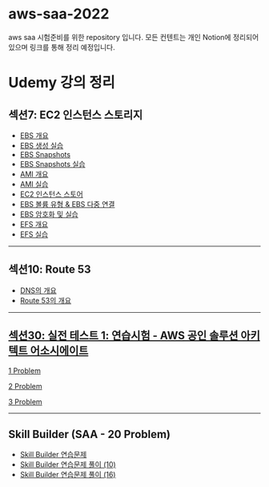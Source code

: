 # aws-saa-2022
aws saa 시험준비를 위한 repository 입니다.
모든 컨텐트는 개인 Notion에 정리되어 있으며 링크를 통해 정리 예정입니다.


# Udemy 강의 정리

## 섹션7: EC2 인스턴스 스토리지

* [EBS 개요](https://elderly-yak-238.notion.site/EBS-ba4d9cadcf7e438d8b5f8e30864880d9)
* [EBS 생성 실습](https://elderly-yak-238.notion.site/EBS-d72cd7d7b30c43b3a22daa8906a76cd8)
* [EBS Snapshots](https://elderly-yak-238.notion.site/EBS-Snapshots-eeec9d7c0f214120a0d4be3eeaa8fb81)
* [EBS Snapshots 실습](https://elderly-yak-238.notion.site/EBS-Snapshots-080a324c50d64ed0a984bac6f61cbb37)
* [AMI 개요](https://elderly-yak-238.notion.site/AMI-29dda7581ce443e4abc4eb3700bd889c)
* [AMI 실습](https://elderly-yak-238.notion.site/AMI-271b268b9e4f455eb5072c3d23598ab7)
* [EC2 인스턴스 스토어](https://elderly-yak-238.notion.site/EC2-f6444cb2e1a64a9b856acc5d3fc1d89b)
* [EBS 볼륨 유형 & EBS 다중 연결](https://elderly-yak-238.notion.site/EBS-EBS-8f456d49c57c4cfb86025bfed3e5a796)
* [EBS 암호화 및 실습](https://elderly-yak-238.notion.site/EBS-34ae3676697d42b0b6683adfd1f4c502)
* [EFS 개요](https://elderly-yak-238.notion.site/EFS-868d00624b4a41b38c28e3b3a1c98e9e)
* [EFS 실습](https://elderly-yak-238.notion.site/EFS-b97d8c906aa94d18a63c13fdb4f0664f)
------

## 섹션10: Route 53

* [DNS의 개요](https://elderly-yak-238.notion.site/DNS-e0100da880a940d1ba5b359b8e617838)
* [Route 53의 개요](https://elderly-yak-238.notion.site/Route-53-a3641f77cddf489b91457b3f54f53148)

------

## [섹션30: 실전 테스트 1: 연습시험 -  AWS 공인 솔루션 아키텍트 어소시에이트](https://elderly-yak-238.notion.site/1-AWS-2ab362f655c7436bbfc63c9873b572ef)

[1 Problem](https://elderly-yak-238.notion.site/1-09cc08e172a54e6eb8a6eb5bad91f544)

[2 Problem](https://elderly-yak-238.notion.site/2-a77044a2f3a94d1fa95b46ac93a3db7f)

[3 Problem](https://elderly-yak-238.notion.site/3-b12565dee80d4324bf380c1340ce8375)

------

## Skill Builder (SAA - 20 Problem)

* [Skill Builder 연습문제](https://elderly-yak-238.notion.site/Skill-Builder-SAA-20-Problems-a8a61c38cb784f12a9cfc480b12d4714)
* [Skill Builder 연습문제 풀이 (10)](https://elderly-yak-238.notion.site/Skill-Builder-SAA-10-690c7719ceef47d18be35880cc362b3c)
* [Skill Builder 연습문제 풀이 (16)](https://elderly-yak-238.notion.site/Skill-Builder-SAA-16-c40f477e752c4ed99f78b4f51cc811b5)
